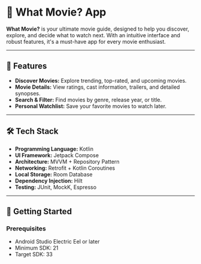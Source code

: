# 🎥 What Movie? App

**What Movie?** is your ultimate movie guide, designed to help you discover, explore, and decide what to watch next. 
With an intuitive interface and robust features, it's a must-have app for every movie enthusiast.

---

## 📱 Features
- **Discover Movies:** Explore trending, top-rated, and upcoming movies.
- **Movie Details:** View ratings, cast information, trailers, and detailed synopses.
- **Search & Filter:** Find movies by genre, release year, or title.
- **Personal Watchlist:** Save your favorite movies to watch later.

---

## 🛠️ Tech Stack
- **Programming Language:** Kotlin
- **UI Framework:** Jetpack Compose
- **Architecture:** MVVM + Repository Pattern
- **Networking:** Retrofit + Kotlin Coroutines
- **Local Storage:** Room Database
- **Dependency Injection:** Hilt
- **Testing:** JUnit, MockK, Espresso

---

## 🚀 Getting Started

### Prerequisites
- Android Studio Electric Eel or later
- Minimum SDK: 21
- Target SDK: 33
